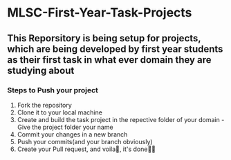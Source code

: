 # MLSC-First-Year-Task-Projects

## This Reporsitory is being setup for projects, which are being developed by first year students as their first task in what ever domain they are studying about

### Steps to Push your project
1) Fork the repository
2) Clone it to your local machine
3) Create and build the task project in the repective folder of your domain - Give the project folder your name
4) Commit your changes in a new branch
5) Push your commits(and your branch obviously)
6) Create your Pull request, and voila🚀, it's done🙌🏻

